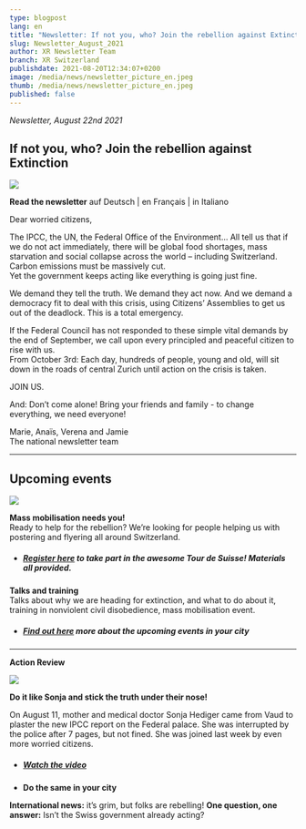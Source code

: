 ```yaml
---
type: blogpost
lang: en
title: "Newsletter: If not you, who? Join the rebellion against Extinction"
slug: Newsletter_August_2021
author: XR Newsletter Team
branch: XR Switzerland
publishdate: 2021-08-20T12:34:07+0200
image: /media/news/newsletter_picture_en.jpeg
thumb: /media/news/newsletter_picture_en.jpeg
published: false
---
```

*Newsletter, August 22nd 2021*

## **If not you, who? Join the rebellion against Extinction**

![](/media/newsletter_picture_en.jpeg)

**Read the newsletter** auf Deutsch | en Français | in Italiano

Dear worried citizens,

The IPCC, the UN, the Federal Office of the Environment… All tell us that if we do not act immediately, there will be global food shortages, mass starvation and social collapse across the world – including Switzerland. Carbon emissions must be massively cut.\
Yet the government keeps acting like everything is going just fine. 

We demand they tell the truth. We demand they act now. And we demand a democracy fit to deal with this crisis, using Citizens’ Assemblies to get us out of the deadlock. This is a total emergency.

If the Federal Council has not responded to these simple vital demands by the end of September, we call upon every principled and peaceful citizen to rise with us.\
From October 3rd: Each day, hundreds of people, young and old, will sit down in the roads of central Zurich until action on the crisis is taken.

JOIN US.

And: Don’t come alone! Bring your friends and family - to change everything, we need everyone! 

Marie, Anaïs, Verena and Jamie\
The national newsletter team

- - -

## **Upcoming events**

![](/media/export-2-.png)

**Mass mobilisation needs you!** \
Ready to help for the rebellion? We’re looking for people helping us with postering and flyering all around Switzerland. 

* ##### [Register here](https://www.xrebellion.ch/de/act/events/tour-de-suisse/) to take part in the awesome Tour de Suisse! Materials all provided.

**Talks and training**\
Talks about why we are heading for extinction, and what to do about it, training in nonviolent civil disobedience, mass mobilisation event. 

* ##### [Find out here](https://www.xrebellion.ch/de/act/events/) more about the upcoming events in your city

- - -

**Action Review**

![](/media/dscf9623.jpg)

**Do it like Sonja and stick the truth under their nose!**

On August 11, mother and medical doctor Sonja Hediger came from Vaud to plaster the new IPCC report on the Federal palace. She was interrupted by the police after 7 pages, but not fined. She was joined last week by even more worried citizens. 

* ##### [Watch the video](<https://www.facebook.com/XRSwitzerland/videos/173493621516933>) [](https://www.facebook.com/XRSwitzerland/videos/173493621516933)
* **Do the same in your city**






**International news:** it’s grim, but folks are rebelling!
**One question, one answer:** Isn’t the Swiss government already acting?